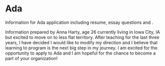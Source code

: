 # Ada
Information for Ada application including resume, essay questions and .

Information prepared by Anna Harty, age 26 currently living in Iowa City, IA but excited to move on to less flat territory.  After teaching for the last three years, I have decided I would like to modify my direction and I believe that learning to program is the next big step in my journey.  I am excited for the opportunity to apply to Ada and I am hopeful for the chance to become a part of your organization! 
